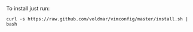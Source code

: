 To install just run:

    curl -s https://raw.github.com/voldmar/vimconfig/master/install.sh | bash
